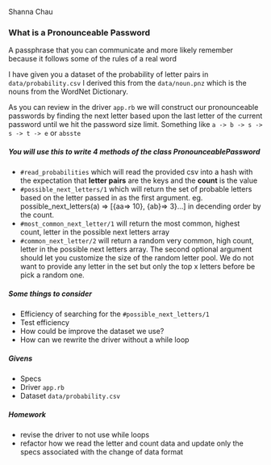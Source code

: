 Shanna Chau

### What is a Pronounceable Password

A passphrase that you can communicate and more likely remember because it follows some of the rules of a real word

I have given you a dataset of the probability of letter pairs in `data/probability.csv` I derived this from the `data/noun.pnz` which is the nouns from the WordNet Dictionary.

As you can review in the driver `app.rb` we will construct our pronounceable passwords by finding the next letter based upon the last letter of the current password until we hit the password size limit. Something like `a -> b -> s -> s -> t -> e` or `absste`

##### You will use this to write 4 methods of the class PronounceablePassword
- `#read_probabilities` which will read the provided csv into a hash with the expectation that **letter pairs** are the keys and the **count** is the value
- `#possible_next_letters/1` which will return the set of probable letters based on the letter passed in as the first argument. eg. possible_next_letters(a) => [{aa=> 10}, {ab}=> 3}...] in decending order by the count.
- `#most_common_next_letter/1` will return the most common, highest count, letter in the possible next letters array
- `#common_next_letter/2` will return a random very common, high count, letter in the possible next letters array. The second optional argument should let you customize the size of the random letter pool. We do not want to provide any letter in the set but only the top x letters before be pick a random one.

##### Some things to consider
- Efficiency of searching for the `#possible_next_letters/1`
- Test efficiency
- How could be improve the dataset we use?
- How can we rewrite the driver without a while loop

##### Givens
- Specs
- Driver `app.rb`
- Dataset `data/probability.csv`

##### Homework
- revise the driver to not use while loops
- refactor how we read the letter and count data and update only the specs associated with the change of data format
